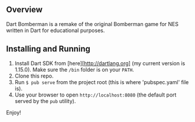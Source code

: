 
## Overview

Dart Bomberman is a remake of the original Bomberman game for NES written in Dart for educational purposes.

## Installing and Running

1. Install Dart SDK from [here][http://dartlang.org] (my current version is 1.15.0). Make sure the `/bin` folder is on your `PATH`.
2. Clone this repo.
3. Run `$ pub serve` from the project root (this is where 'pubspec.yaml' file is).
4. Use your browser to open `http://localhost:8080` (the default port served by the `pub` utility).

Enjoy!